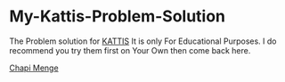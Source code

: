 # My-Kattis-Problem-Solution
The Problem solution for [KATTIS](open.kattis.com) 
It is only For Educational Purposes. I do recommend you try them first on Your Own then come back here.
  
[Chapi Menge](https://open.kattis.com/users/chapi-menge)
